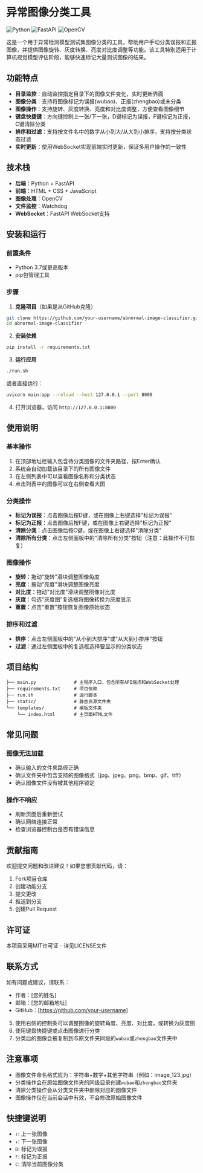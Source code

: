 # 异常图像分类工具

![Python](https://img.shields.io/badge/Python-3.7%2B-blue.svg)
![FastAPI](https://img.shields.io/badge/FastAPI-0.68.0%2B-green.svg)
![OpenCV](https://img.shields.io/badge/OpenCV-4.5%2B-orange.svg)

这是一个用于异常检测模型测试集图像分类的工具，帮助用户手动分类误报和正报图像，并提供图像旋转、灰度转换、亮度对比度调整等功能。该工具特别适用于计算机视觉模型评估阶段，能够快速标记大量测试图像的结果。

## 功能特点

- **目录监控**：自动监控指定目录下的图像文件变化，实时更新界面
- **图像分类**：支持将图像标记为误报(wubao)、正报(zhengbao)或未分类
- **图像操作**：支持旋转、灰度转换、亮度和对比度调整，方便查看图像细节
- **键盘快捷键**：方向键控制上一张/下一张，D键标记为误报，F键标记为正报，C键清除分类
- **排序和过滤**：支持按文件名中的数字从小到大/从大到小排序，支持按分类状态过滤
- **实时更新**：使用WebSocket实现前端实时更新，保证多用户操作的一致性

## 技术栈

- **后端**：Python + FastAPI
- **前端**：HTML + CSS + JavaScript
- **图像处理**：OpenCV
- **文件监控**：Watchdog
- **WebSocket**：FastAPI WebSocket支持

## 安装和运行

### 前置条件

- Python 3.7或更高版本
- pip包管理工具

### 步骤

1. **克隆项目**（如果是从GitHub克隆）

```bash
git clone https://github.com/your-username/abnormal-image-classifier.git
cd abnormal-image-classifier
```

2. **安装依赖**

```bash
pip install -r requirements.txt
```

3. **运行应用**

```bash
./run.sh
```

或者直接运行：

```bash
uvicorn main:app --reload --host 127.0.0.1 --port 8000
```

4. 打开浏览器，访问 `http://127.0.0.1:8000`

## 使用说明

### 基本操作

1. 在顶部地址栏输入包含待分类图像的文件夹路径，按Enter确认
2. 系统会自动加载该目录下的所有图像文件
3. 在左侧列表中可以查看图像名称和分类状态
4. 点击列表中的图像可以在右侧查看大图

### 分类操作

- **标记为误报**：点击图像后按D键，或在图像上右键选择"标记为误报"
- **标记为正报**：点击图像后按F键，或在图像上右键选择"标记为正报"
- **清除分类**：点击图像后按C键，或在图像上右键选择"清除分类"
- **清除所有分类**：点击左侧面板中的"清除所有分类"按钮（注意：此操作不可恢复）

### 图像操作

- **旋转**：拖动"旋转"滑块调整图像角度
- **亮度**：拖动"亮度"滑块调整图像亮度
- **对比度**：拖动"对比度"滑块调整图像对比度
- **灰度**：勾选"灰度图"复选框将图像转换为灰度显示
- **重置**：点击"重置"按钮恢复图像原始状态

### 排序和过滤

- **排序**：点击左侧面板中的"从小到大排序"或"从大到小排序"按钮
- **过滤**：通过左侧面板中的复选框选择要显示的分类状态

## 项目结构

```
├── main.py              # 主程序入口，包含所有API端点和WebSocket处理
├── requirements.txt     # 项目依赖
├── run.sh               # 运行脚本
├── static/              # 静态资源文件夹
└── templates/           # 模板文件夹
    └── index.html       # 主页面HTML文件
```

## 常见问题

### 图像无法加载
- 确认输入的文件夹路径正确
- 确认文件夹中包含支持的图像格式（jpg、jpeg、png、bmp、gif、tiff）
- 确认图像文件没有被其他程序锁定

### 操作不响应
- 刷新页面后重新尝试
- 确认网络连接正常
- 检查浏览器控制台是否有错误信息

## 贡献指南

欢迎提交问题和改进建议！如果您想贡献代码，请：
1. Fork项目仓库
2. 创建功能分支
3. 提交更改
4. 推送到分支
5. 创建Pull Request

## 许可证

本项目采用MIT许可证 - 详见LICENSE文件

## 联系方式

如有问题或建议，请联系：
- 作者：[您的姓名]
- 邮箱：[您的邮箱地址]
- GitHub：[https://github.com/your-username]
5. 使用右侧的控制条可以调整图像的旋转角度、亮度、对比度，或转换为灰度图
6. 使用键盘快捷键或点击图像进行分类
7. 分类后的图像会被复制到与原文件夹同级的`wubao`或`zhengbao`文件夹中

## 注意事项

- 图像文件命名格式应为：字符串+数字+其他字符串（例如：image_123.jpg）
- 分类操作会在原始图像文件夹的同级目录创建`wubao`和`zhengbao`文件夹
- 清除分类操作会从分类文件夹中删除对应的图像文件
- 图像操作仅在当前会话中有效，不会修改原始图像文件

## 快捷键说明

- `↑`: 上一张图像
- `↓`: 下一张图像
- `D`: 标记为误报
- `F`: 标记为正报
- `C`: 清除当前图像分类